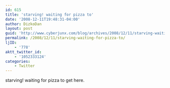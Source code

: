 ```yaml
---
id: 615
title: 'starving! waiting for pizza to'
date: '2008-12-11T19:48:31-04:00'
author: DizkoDan
layout: post
guid: 'http://www.cyberjunx.com/blog/archives/2008/12/11/starving-waiting-for-pizza-to/'
permalink: /2008/12/11/starving-waiting-for-pizza-to/
ljID:
    - '778'
aktt_twitter_id:
    - '1052333124'
categories:
    - Twitter
---
```


starving! waiting for pizza to get here.